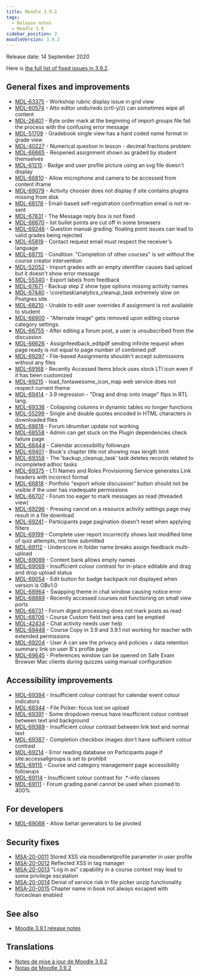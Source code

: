 ```yaml
---
title: Moodle 3.9.2
tags:
  - Release notes
  - Moodle 3.9
sidebar_position: 2
moodleVersion: 3.9.2
---
```

Release date: 14 September 2020

Here is [the full list of fixed issues in 3.9.2](https://tracker.moodle.org/secure/IssueNavigator!executeAdvanced.jspa?jqlQuery=project+%3D+mdl+AND+resolution+%3D+fixed+AND+fixVersion+in+%28%223.9.2%22%29+ORDER+BY+priority+DESC&runQuery=true&clear=true).

## General fixes and improvements

- [MDL-63375](https://tracker.moodle.org/browse/MDL-63375) - Workshop rubric display issue in grid view
- [MDL-60574](https://tracker.moodle.org/browse/MDL-60574) - Atto editor undo/redo (crtl-y/z) can sometimes wipe all content
- [MDL-26401](https://tracker.moodle.org/browse/MDL-26401) - Byte order mark at the beginning of import groups file fail the process with the confusing error message
- [MDL-51709](https://tracker.moodle.org/browse/MDL-51709) - Gradebook single view has a hard coded name format in grade view
- [MDL-40227](https://tracker.moodle.org/browse/MDL-40227) - Numerical question in lesson - decimal fractions problem
- [MDL-66665](https://tracker.moodle.org/browse/MDL-66665) - Reopened assignment shown as graded by student themselves
- [MDL-61215](https://tracker.moodle.org/browse/MDL-61215) - Badge and user profile picture using an svg file doesn't display
- [MDL-66810](https://tracker.moodle.org/browse/MDL-66810) - Allow microphone and camera to be accessed from content iframe
- [MDL-69079](https://tracker.moodle.org/browse/MDL-69079) - Activity chooser does not display if site contains plugins missing from disk
- [MDL-68178](https://tracker.moodle.org/browse/MDL-68178) - Email-based self-registration confirmation email is not re-sent
- [MDL-67831](https://tracker.moodle.org/browse/MDL-67831) - The Message reply box is not fixed
- [MDL-66670](https://tracker.moodle.org/browse/MDL-66670) - list bullet points are cut off in some browsers
- [MDL-69246](https://tracker.moodle.org/browse/MDL-69246) - Question manual grading: floating point issues can lead to valid grades being rejected
- [MDL-65819](https://tracker.moodle.org/browse/MDL-65819) - Contact request email must respect the receiver's language
- [MDL-68715](https://tracker.moodle.org/browse/MDL-68715) - Condition: "Completion of other courses" is set without the course creator intervention
- [MDL-52052](https://tracker.moodle.org/browse/MDL-52052) - Import grades with an empty identifier causes bad upload but it doesn't show error message
- [MDL-55340](https://tracker.moodle.org/browse/MDL-55340) - Export labels from feedback
- [MDL-67671](https://tracker.moodle.org/browse/MDL-67671) - Backup step 2 show type options missing activity names
- [MDL-67440](https://tracker.moodle.org/browse/MDL-67440) - \core\task\analytics_cleanup_task extremely slow on Postgres site.
- [MDL-68210](https://tracker.moodle.org/browse/MDL-68210) - Unable to edit user overrides if assignment is not available to student
- [MDL-66900](https://tracker.moodle.org/browse/MDL-66900) - "Alternate image" gets removed upon editing course category settings.
- [MDL-66755](https://tracker.moodle.org/browse/MDL-66755) - After editing a forum post, a user is unsubscribed from the discussion
- [MDL-66626](https://tracker.moodle.org/browse/MDL-66626) - Assignfeedback_editpdf sending infinite request when page ready is not equal to page number of combined pdf
- [MDL-69297](https://tracker.moodle.org/browse/MDL-69297) - File-based Assignments shouldn't accept submissions without any files
- [MDL-69168](https://tracker.moodle.org/browse/MDL-69168) - Recently Accessed Items block uses stock LTI icon even if it has been customized
- [MDL-69215](https://tracker.moodle.org/browse/MDL-69215) - load_fontawesome_icon_map web service does not respect current theme
- [MDL-69414](https://tracker.moodle.org/browse/MDL-69414) - 3.9 regression - "Drag and drop onto image" flips in RTL lang.
- [MDL-69336](https://tracker.moodle.org/browse/MDL-69336) - Collapsing columns in dynamic tables no longer functions
- [MDL-55299](https://tracker.moodle.org/browse/MDL-55299) - Single and double quotes encoded in HTML characters in downloaded files
- [MDL-68618](https://tracker.moodle.org/browse/MDL-68618) - Forum idnumber update not working
- [MDL-68558](https://tracker.moodle.org/browse/MDL-68558) - Admin can get stuck on the Plugin dependencies check failure page
- [MDL-68444](https://tracker.moodle.org/browse/MDL-68444) - Calendar accessibility followups
- [MDL-69401](https://tracker.moodle.org/browse/MDL-69401) - Book's chapter title not showing max length limit
- [MDL-69358](https://tracker.moodle.org/browse/MDL-69358) - The 'backup_cleanup_task' task deletes records related to incompleted adhoc tasks
- [MDL-69375](https://tracker.moodle.org/browse/MDL-69375) - LTI Names and Roles Provisioning Service generates Link headers with incorrect format
- [MDL-66818](https://tracker.moodle.org/browse/MDL-66818) - Portfolio "export whole discussion" button should not be visible if the user has inadequate permissions
- [MDL-66707](https://tracker.moodle.org/browse/MDL-66707) - Forum too eager to mark messages as read (threaded view)
- [MDL-69296](https://tracker.moodle.org/browse/MDL-69296) - Pressing cancel on a resource activity settings page may result in a file download
- [MDL-69241](https://tracker.moodle.org/browse/MDL-69241) - Participants page pagination doesn't reset when applying filters
- [MDL-69199](https://tracker.moodle.org/browse/MDL-69199) - Complete user report incorrectly shows last modified time of quiz attempts, not time submitted
- [MDL-69112](https://tracker.moodle.org/browse/MDL-69112) - Underscore in folder name breaks assign feedback multi-upload
- [MDL-69089](https://tracker.moodle.org/browse/MDL-69089) - Content bank allows empty names
- [MDL-69069](https://tracker.moodle.org/browse/MDL-69069) - Insufficient colour contrast for in-place editable and drag and drop upload status
- [MDL-69054](https://tracker.moodle.org/browse/MDL-69054) - Edit button for badge backpack not displayed when version is OBv1.0
- [MDL-68964](https://tracker.moodle.org/browse/MDL-68964) - Swapping theme in chat window causing notice error
- [MDL-68889](https://tracker.moodle.org/browse/MDL-68889) - Recently accessed courses not functioning on small view ports
- [MDL-68731](https://tracker.moodle.org/browse/MDL-68731) - Forum digest processing does not mark posts as read
- [MDL-68706](https://tracker.moodle.org/browse/MDL-68706) - Course Custom field text area cant be emptied
- [MDL-42434](https://tracker.moodle.org/browse/MDL-42434) - Chat activity needs user help
- [MDL-69448](https://tracker.moodle.org/browse/MDL-69448) - Course Copy in 3.9 and 3.9.1 not working for teacher with extended permissions
- [MDL-69204](https://tracker.moodle.org/browse/MDL-69204) - User A can see the privacy and policies + data retention summary link on user B's profile page
- [MDL-69645](https://tracker.moodle.org/browse/MDL-69645) - Preferences window can be opened on Safe Exam Browser Mac clients during quizzes using manual configuration

## Accessibility improvements

- [MDL-69394](https://tracker.moodle.org/browse/MDL-69394) - Insufficient colour contrast for calendar event colour indicators
- [MDL-68344](https://tracker.moodle.org/browse/MDL-68344) - File Picker: focus lost on upload
- [MDL-69391](https://tracker.moodle.org/browse/MDL-69391) - Some dropdown menus have insufficient colour contrast between text and background
- [MDL-69389](https://tracker.moodle.org/browse/MDL-69389) - Insufficient colour contrast between link text and normal text
- [MDL-69387](https://tracker.moodle.org/browse/MDL-69387) - Completion checkbox images don't have sufficient colour contrast
- [MDL-69214](https://tracker.moodle.org/browse/MDL-69214) - Error reading database on Participants page if site:accessallgroups is set to prohibit
- [MDL-69115](https://tracker.moodle.org/browse/MDL-69115) - Course and category management page accessibility followups
- [MDL-69114](https://tracker.moodle.org/browse/MDL-69114) - Insufficient colour contrast for .*-info classes
- [MDL-69111](https://tracker.moodle.org/browse/MDL-69111) - Forum grading panel cannot be used when zoomed to 400%

## For developers

- [MDL-69068](https://tracker.moodle.org/browse/MDL-69068) - Allow behat generators to be pivoted

## Security fixes

- [MSA-20-0011](https://moodle.org/mod/forum/discuss.php?d=410839) Stored XSS via moodlenetprofile parameter in user profile
- [MSA-20-0012](https://moodle.org/mod/forum/discuss.php?d=410840) Reflected XSS in tag manager
- [MSA-20-0013](https://moodle.org/mod/forum/discuss.php?d=410841) "Log in as" capability in a course context may lead to some privilege escalation
- [MSA-20-0014](https://moodle.org/mod/forum/discuss.php?d=410842) Denial of service risk in file picker unzip functionality
- [MSA-20-0015](https://moodle.org/mod/forum/discuss.php?d=410843) Chapter name in book not always escaped with forceclean enabled

## See also

- [Moodle 3.9.1 release notes](/general/releases/3.9/3.9.1)

## Translations

- [Notes de mise à jour de Moodle 3.9.2](https://docs.moodle.org/fr/Notes_de_mise_à_jour_de_Moodle_3.9.2)
- [Notas de Moodle 3.9.2](https://docs.moodle.org/es/Notas_de_Moodle_3.9.2)
